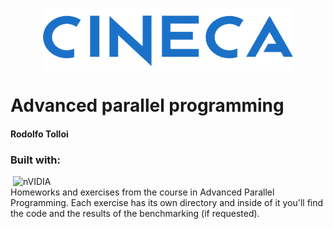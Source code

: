 <img src="images/cineca.png" 
        alt="Picture" 
        width="400" 
        height="100" 
        style="display: block; margin: 0 auto" />
# Advanced parallel programming
#### Rodolfo Tolloi
### Built with: 
![<C>](https://img.shields.io/badge/C-00599C?style=for-the-badge&logo=c&logoColor=white)
![nVIDIA](https://img.shields.io/badge/nVIDIA-%2376B900.svg?style=for-the-badge&logo=nVIDIA&logoColor=white)  
Homeworks and exercises from the course in Advanced Parallel Programming.
 Each exercise has its own directory and inside of it you'll find the code and the results of the benchmarking (if requested).  